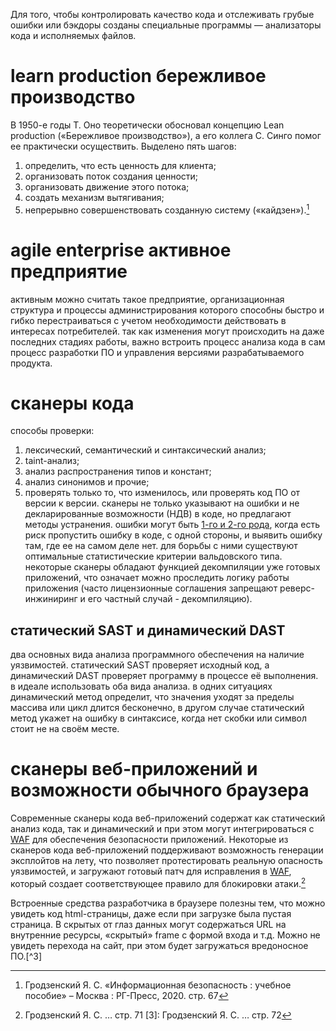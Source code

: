 Для того, чтобы контролировать качество кода и отслеживать грубые ошибки или бэкдоры созданы специальные программы — анализаторы кода и исполняемых файлов.
# learn production бережливое производство
В 1950-е годы Т. Оно теоретически обосновал концепцию Lean production («Бережливое производство»), а его коллега С. Синго помог ее практически осуществить. Выделено пять шагов:
1. определить, что есть ценность для клиента;
2. организовать поток создания ценности;
3. организовать движение этого потока;
4. создать механизм вытягивания;
5. непрерывно совершенствовать созданную систему («кайдзен»).[^1]
# agile enterprise активное предприятие
активным можно считать такое предприятие, организационная структура и процессы администрирования которого способны быстро и гибко перестраиваться с учетом необходимости действовать в интересах потребителей.
так как изменения могут происходить на даже последних стадиях работы, важно встроить процесс анализа кода в сам процесс разработки ПО и управления версиями разрабатываемого продукта.
# сканеры кода
способы проверки:
1. лексический, семантический и синтаксический анализ;
2. taint-анализ;
3. анализ распространения типов и констант;
4. анализ синонимов и прочие;
5. проверять только то, что изменилось, или проверять код ПО от версии к версии.
сканеры не только указывают на ошибки и не декларированные возможности (НДВ) в коде, но предлагают методы устранения. ошибки могут быть [1-го и 2-го рода](true-false.md), когда есть риск пропустить ошибку в коде, с одной стороны, и выявить ошибку там, где ее на самом деле нет. для борьбы с ними существуют оптимальные статистические критерии вальдовского типа. некоторые сканеры обладают функцией декомпиляции уже готовых приложений, что означает можно проследить логику работы приложения (часто лицензионные соглашения запрещают реверс-инжиниринг и его частный случай - декомпиляцию).
## статический SAST и динамический DAST
два основных вида анализа программного обеспечения на наличие уязвимостей. статический SAST проверяет исходный код, а динамический DAST проверяет программу в процессе её выполнения.
в идеале использовать оба вида анализа. в одних ситуациях динамический метод определит, что значения уходят за пределы массива или цикл длится бесконечно, в другом случае статический метод укажет на ошибку в синтаксисе, когда нет скобки или символ стоит не на своём месте.
# сканеры веб-приложений и возможности обычного браузера
Современные сканеры кода веб-приложений содержат как статический анализ кода, так и динамический и при этом могут интегрироваться с [WAF](firewall.md) для обеспечения безопасности приложений. Некоторые из сканеров кода веб-приложений поддерживают возможность генерации эксплойтов на лету, что позволяет протестировать реальную опасность уязвимостей, и загружают готовый патч для исправления в [WAF](firewall.md), который создает соответствующее правило для блокировки атаки.[^2]

Встроенные средства разработчика в браузере полезны тем, что можно увидеть код html-страницы, даже если при загрузке была пустая страница. В скрытых от глаз данных могут содержаться URL на внутренние ресурсы, «скрытый» frame с формой входа и т.д. Можно не увидеть перехода на сайт, при этом будет загружаться вредоносное ПО.[^3]

[^1]: Гродзенский Я. С. «Информационная безопасность : учебное пособие» – Москва : РГ-Пресс, 2020. стр. 67
[^2]: Гродзенский Я. С. … стр. 71
[3]: Гродзенский Я. С. … стр. 72